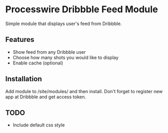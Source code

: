 # Processwire Dribbble Feed Module
Simple module that displays user's feed from Dribbble.

## Features
- Show feed from any Dribbble user
- Choose how many shots you would like to display
- Enable cache (optional)

## Installation
Add module to /site/modules/ and then install. Don't forget to register new app at Dribbble and get access token.

## TODO
- Include default css style
